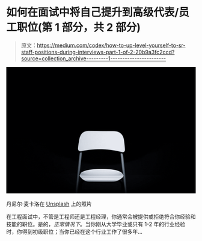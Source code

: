 # 如何在面试中将自己提升到高级代表/员工职位(第 1 部分，共 2 部分)

> 原文：<https://medium.com/codex/how-to-up-level-yourself-to-sr-staff-positions-during-interviews-part-1-of-2-20b9a3fc2ccd?source=collection_archive---------1----------------------->

![](img/9d3d16658fde88f281ef677e9a7c2a1b.png)

丹尼尔·麦卡洛在 [Unsplash](https://unsplash.com?utm_source=medium&utm_medium=referral) 上的照片

在工程面试中，不管是工程师还是工程经理，你通常会被提供或拒绝符合你经验和技能的职位。是的，*正常情况下*。当你刚从大学毕业或只有 1-2 年的行业经验时，你得到初级职位；当你已经在这个行业工作了很多年…